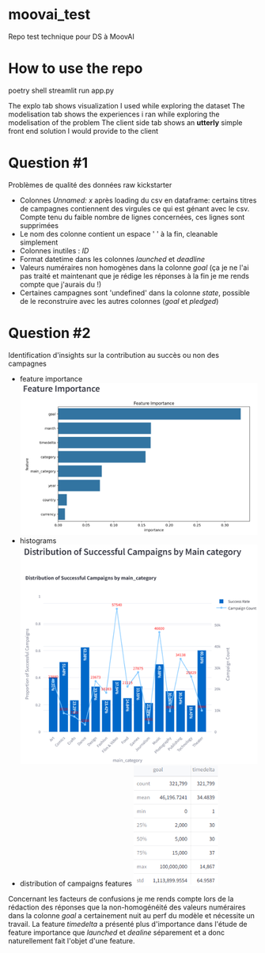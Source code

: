# moovai_test
Repo test technique pour DS à MoovAI

# How to use the repo
poetry shell
streamlit run app.py

The explo tab shows visualization I used while exploring the dataset
The modelisation tab shows the experiences i ran while exploring the modelisation of the problem
The client side tab shows an **utterly** simple front end solution I would provide to the client



# Question #1
Problèmes de qualité des données raw kickstarter
- Colonnes _Unnamed: x_ après loading du csv en dataframe: certains titres de campagnes contiennent des virgules ce qui est génant avec le csv. Compte tenu du faible nombre de lignes concernées, ces lignes sont supprimées
- Le nom des colonne contient un espace ' ' à la fin, cleanable simplement
- Colonnes inutiles : _ID_
- Format datetime dans les colonnes _launched_ et _deadline_
- Valeurs numéraires non homogènes dans la colonne _goal_ (ça je ne l'ai pas traité et maintenant que je rédige les réponses à la fin je me rends compte que j'aurais du !)
- Certaines campagnes sont 'undefined' dans la colonne _state_, possible de le reconstruire avec les autres colonnes (_goal_ et _pledged_)


# Question #2
Identification d'insights sur la contribution au succès ou non des campagnes
- feature importance
![plot](./data/feature_importance.png)
- histograms
![plot](data/hist_main_category.png)
- distribution of campaigns features
![plot](/data/distribution_of_goal_amount_and_timedelta.png)

Concernant les facteurs de confusions je me rends compte lors de la rédaction des réponses que la non-homogénéité des valeurs numéraires dans la colonne _goal_ a certainement nuit au perf du modèle et nécessite un travail.
La feature _timedelta_ a présenté plus d'importance dans l'étude de feature importance que _launched_ et _dealine_ séparement et a donc naturellement fait l'objet d'une feature.
